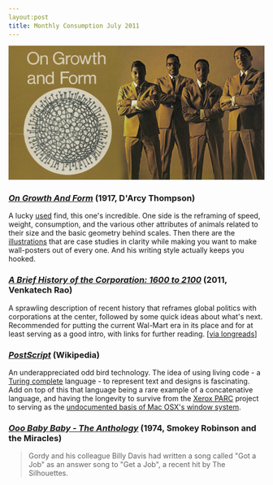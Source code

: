 ```yaml
---
layout:post
title: Monthly Consumption July 2011
---
```


![Growth and Form and the Miracles](/graphics/consumption-july-11.jpg)

### _[On Growth And Form](http://en.wikipedia.org/wiki/D'Arcy_Wentworth_Thompson#On_Growth_and_Form)_ (1917, D'Arcy Thompson)

A lucky [used](http://idletimebooks.com/) find, this one's incredible. One side is the reframing of speed, weight, consumption, and the various other attributes of animals related to their size and the basic geometry behind scales. Then there are the [illustrations](http://en.wikipedia.org/wiki/File:Darcythompson.jpg) that are case studies in clarity while making you want to make wall-posters out of every one. And his writing style actually keeps you hooked.

### _[A Brief History of the Corporation: 1600 to 2100](http://www.ribbonfarm.com/2011/06/08/a-brief-history-of-the-corporation-1600-to-2100/)_ (2011, Venkatech Rao)

A sprawling description of recent history that reframes global politics with corporations at the center, followed by some quick ideas about what's next. Recommended for putting the current Wal-Mart era in its place and for at least serving as a good intro, with links for further reading. [[via longreads](http://longreads.com/)]

### _[PostScript](http://en.wikipedia.org/wiki/PostScript)_ (Wikipedia)

An underappreciated odd bird technology. The idea of using living code - a [Turing complete](http://en.wikipedia.org/wiki/Turing_completeness) language - to represent text and designs is fascinating. Add on top of this that language being a rare example of a concatenative language, and having the longevity to survive from the [Xerox PARC](http://en.wikipedia.org/wiki/Xerox_PARC) project to serving as the [undocumented basis of Mac OSX's window system](http://en.wikipedia.org/wiki/Display_PostScript#Modern_Derivatives).

### _[Ooo Baby Baby - The Anthology](http://en.wikipedia.org/wiki/The_Miracles)_ (1974, Smokey Robinson and the Miracles)

> Gordy and his colleague Billy Davis had written a song called "Got a Job" as an answer song to "Get a Job", a recent hit by The Silhouettes.
